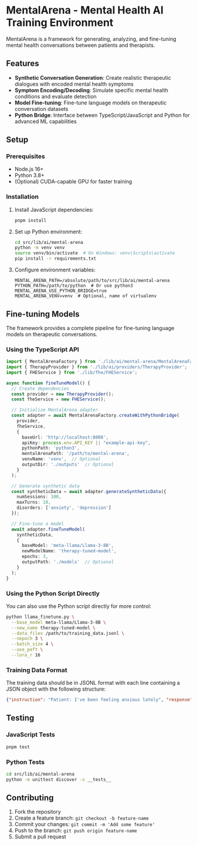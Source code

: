 # MentalArena - Mental Health AI Training Environment

MentalArena is a framework for generating, analyzing, and fine-tuning mental health conversations between patients and therapists.

## Features

- **Synthetic Conversation Generation**: Create realistic therapeutic dialogues with encoded mental health symptoms
- **Symptom Encoding/Decoding**: Simulate specific mental health conditions and evaluate detection
- **Model Fine-tuning**: Fine-tune language models on therapeutic conversation datasets
- **Python Bridge**: Interface between TypeScript/JavaScript and Python for advanced ML capabilities

## Setup

### Prerequisites

- Node.js 16+
- Python 3.8+
- (Optional) CUDA-capable GPU for faster training

### Installation

1. Install JavaScript dependencies:
   ```bash
   pnpm install
   ```

2. Set up Python environment:
   ```bash
   cd src/lib/ai/mental-arena
   python -m venv venv
   source venv/bin/activate  # On Windows: venv\Scripts\activate
   pip install -r requirements.txt
   ```

3. Configure environment variables:
   ```
   MENTAL_ARENA_PATH=/absolute/path/to/src/lib/ai/mental-arena
   PYTHON_PATH=/path/to/python  # Or use python3
   MENTAL_ARENA_USE_PYTHON_BRIDGE=true
   MENTAL_ARENA_VENV=venv  # Optional, name of virtualenv
   ```

## Fine-tuning Models

The framework provides a complete pipeline for fine-tuning language models on therapeutic conversations.

### Using the TypeScript API

```typescript
import { MentalArenaFactory } from './lib/ai/mental-arena/MentalArenaFactory';
import { TherapyProvider } from './lib/ai/providers/TherapyProvider';
import { FHEService } from './lib/fhe/FHEService';

async function fineTuneModel() {
  // Create dependencies
  const provider = new TherapyProvider();
  const fheService = new FHEService();

  // Initialize MentalArena adapter
  const adapter = await MentalArenaFactory.createWithPythonBridge(
    provider,
    fheService,
    {
      baseUrl: 'http://localhost:8000',
      apiKey: process.env.API_KEY || "example-api-key",
      pythonPath: 'python3',
      mentalArenaPath: '/path/to/mental-arena',
      venvName: 'venv',  // Optional
      outputDir: './outputs'  // Optional
    }
  );

  // Generate synthetic data
  const syntheticData = await adapter.generateSyntheticData({
    numSessions: 100,
    maxTurns: 10,
    disorders: ['anxiety', 'depression']
  });

  // Fine-tune a model
  await adapter.fineTuneModel(
    syntheticData,
    {
      baseModel: 'meta-llama/Llama-3-8B',
      newModelName: 'therapy-tuned-model',
      epochs: 3,
      outputPath: './models'  // Optional
    }
  );
}
```

### Using the Python Script Directly

You can also use the Python script directly for more control:

```bash
python llama_finetune.py \
  --base_model meta-llama/Llama-3-8B \
  --new_name therapy-tuned-model \
  --data_files /path/to/training_data.jsonl \
  --nepoch 3 \
  --batch_size 4 \
  --use_peft \
  --lora_r 16
```

### Training Data Format

The training data should be in JSONL format with each line containing a JSON object with the following structure:

```json
{"instruction": "Patient: I've been feeling anxious lately", "response": "Therapist: Thank you for sharing. When did you first notice these feelings?"}
```

## Testing

### JavaScript Tests

```bash
pnpm test
```

### Python Tests

```bash
cd src/lib/ai/mental-arena
python -m unittest discover -s __tests__
```

## Contributing

1. Fork the repository
2. Create a feature branch: `git checkout -b feature-name`
3. Commit your changes: `git commit -m 'Add some feature'`
4. Push to the branch: `git push origin feature-name`
5. Submit a pull request
